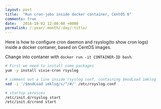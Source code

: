 ```yaml
---
layout: post
title:  "Run cron-jobs inside docker container, CentOS 6"
comments: true
date:   2016-10-02 12:00:00 +0000
permalink: /:year/:month/:day/:title/
---
```


Here is how to configure cron daemon and rsyslog(to show cron logs) inside a docker contaner, based on CentOS images.

Change into contaner with `docker run -it CONTAINER-ID bash`. 

```bash
# First we need to install some packages
yum -y install vixie-cron rsyslog

# comment out a line inside rsyslog conf, containing $modLoad imklog
sed -i '/$modLoad imklog/s/^/#/' /etc/rsyslog.conf

# startup services
/etc/init.d/rsyslog start
/etc/init.d/crond start
```
